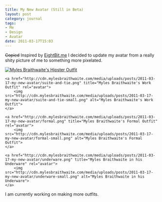 ```yaml
---
title: My New Avatar (Still in Beta)
layout: post
category: journal
tags:
- Me
- Design
- Avatar
date: 2011-03-17T15:03
---
```


<del>Copied</del> Inspired by [EightBit.me](http://eightbit.me/) I decided to update my avatar from a really shity picture of me to something more pixelated.

<div class="inline illustrations">
	<a href="http://cdn.mylesbraithwaite.com/media/uploads/posts/2011-03-17-my-new-avatar/hipster.png" title="Myles Braithwaite's Hipster Outfit" rel="avatar">
		<img src="http://cdn.mylesbraithwaite.com/media/uploads/posts/2011-03-17-my-new-avatar/hipster-small.png" alt="Myles Braithwaite's Hipster Outfit">
	</a>
	
	<a href="http://cdn.mylesbraithwaite.com/media/uploads/posts/2011-03-17-my-new-avatar/suite-and-tie.png" title="Myles Braithwaite's Work Outfit" rel="avatar">
		<img src="http://cdn.mylesbraithwaite.com/media/uploads/posts/2011-03-17-my-new-avatar/suite-and-tie-small.png" alt="Myles Braithwaite's Work Outfit">
	</a>
	
	<a href="http://cdn.mylesbraithwaite.com/media/uploads/posts/2011-03-17-my-new-avatar/formal.png" title="Myles Braithwaite's Formal Outfit" rel="avatar">
		<img src="http://cdn.mylesbraithwaite.com/media/uploads/posts/2011-03-17-my-new-avatar/formal-small.png" alt="Myles Braithwaite's Formal Outfit">
	</a>
	
	<a href="http://cdn.mylesbraithwaite.com/media/uploads/posts/2011-03-17-my-new-avatar/underware.png" title="Myles Braithwaite in his Underware" rel="avatar">
		<img src="http://cdn.mylesbraithwaite.com/media/uploads/posts/2011-03-17-my-new-avatar/underware-small.png" alt="Myles Braithwaite in his Underware">
	</a>
</div>

I am currently working on making more outfits.